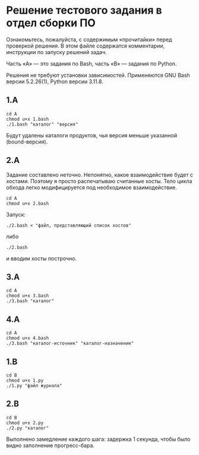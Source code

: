 # Решение тестового задания в отдел сборки ПО

Ознакомьтесь, пожалуйста, с содержимым &laquo;прочитайки&raquo; перед проверкой решения. В этом файле содержатся комментарии, инструкции по запуску решений задач.

Часть &laquo;A&raquo; &mdash; это задания по Bash, часть &laquo;B&raquo; &mdash; задания по Python.

Решения не требуют установки зависимостей. Применяются GNU Bash версии 5.2.26(1), Python версии 3.11.8.

## 1.A

```shell
cd A
chmod u+x 1.bash
./1.bash "каталог" "версия"
```

Будут удалены каталоги продуктов, чья версия меньше указанной (bound-версия).

## 2.A

Задание составлено неточно. Непонятно, какое взаимодействие будет с хостами. Поэтому я просто распечатываю считанные хосты. Тело цикла обхода легко модифицируется под необходимое взаимодействие.

```shell
cd A
chmod u+x 2.bash
```

Запуск:

```shell
./2.bash < "файл, представляющий список хостов"
```

либо

```shell
./2.bash
```

и вводим хосты построчно.

## 3.A

```shell
cd A
chmod u+x 3.bash
./3.bash "каталог"
```

## 4.A

```shell
cd A
chmod u+x 4.bash
./3.bash "каталог-источник" "каталог-назначение"
```

## 1.B

```shell
cd B
chmod u+x 1.py
./1.py "файл журнала"
```

## 2.B

```shell
cd B
chmod u+x 2.py
./2.py "каталог"
```

Выполнено замедление каждого шага: задержка 1 секунда, чтобы было видно заполнение прогресс-бара.
